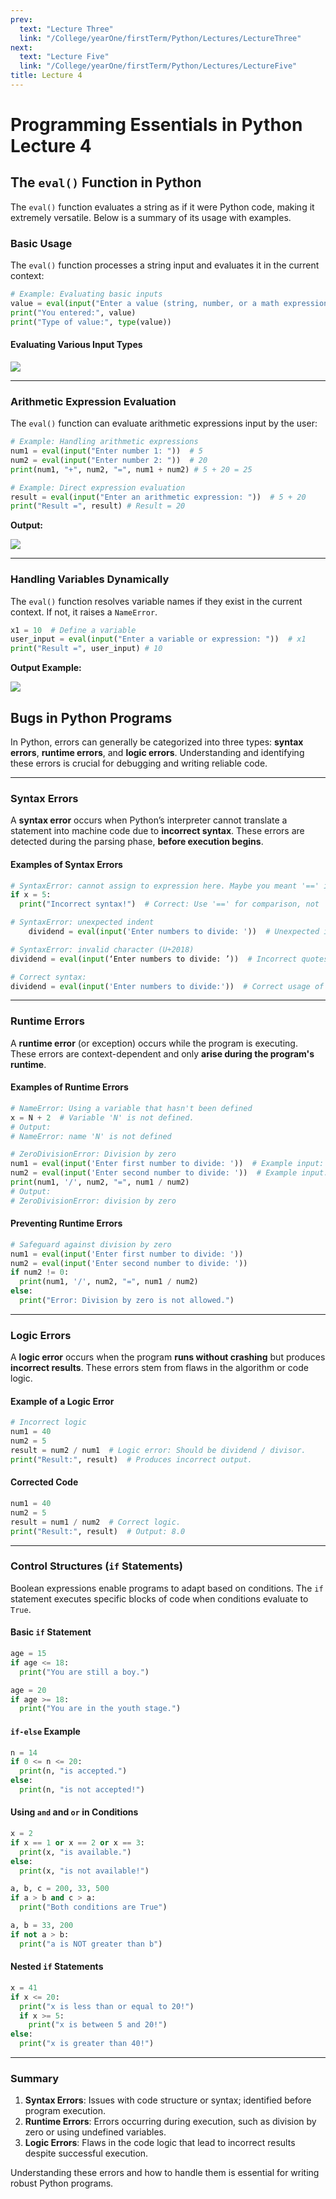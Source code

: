 ```yaml
---
prev:
  text: "Lecture Three"
  link: "/College/yearOne/firstTerm/Python/Lectures/LectureThree"
next:
  text: "Lecture Five"
  link: "/College/yearOne/firstTerm/Python/Lectures/LectureFive"
title: Lecture 4
---
```


# Programming Essentials in Python Lecture 4

## The `eval()` Function in Python

The `eval()` function evaluates a string as if it were Python code, making it extremely versatile. Below is a summary of its usage with examples.

### Basic Usage

The `eval()` function processes a string input and evaluates it in the current context:

```Python
# Example: Evaluating basic inputs
value = eval(input("Enter a value (string, number, or a math expression): "))
print("You entered:", value)
print("Type of value:", type(value))
```

#### Evaluating Various Input Types

![](../imgs/output1.png)

---

### Arithmetic Expression Evaluation

The `eval()` function can evaluate arithmetic expressions input by the user:

```python
# Example: Handling arithmetic expressions
num1 = eval(input("Enter number 1: "))  # 5
num2 = eval(input("Enter number 2: "))  # 20
print(num1, "+", num2, "=", num1 + num2) # 5 + 20 = 25

# Example: Direct expression evaluation
result = eval(input("Enter an arithmetic expression: "))  # 5 + 20
print("Result =", result) # Result = 20
```

**Output:**

![](../imgs/output2.png)

---

### Handling Variables Dynamically

The `eval()` function resolves variable names if they exist in the current context. If not, it raises a `NameError`.

```python
x1 = 10  # Define a variable
user_input = eval(input("Enter a variable or expression: "))  # x1
print("Result =", user_input) # 10
```

**Output Example:**

![](../imgs/output3.png)

## Bugs in Python Programs

In Python, errors can generally be categorized into three types: **syntax errors**, **runtime errors**, and **logic errors**. Understanding and identifying these errors is crucial for debugging and writing reliable code.

---

### Syntax Errors

A **syntax error** occurs when Python’s interpreter cannot translate a statement into machine code due to **incorrect syntax**. These errors are detected during the parsing phase, **before execution begins**.

#### Examples of Syntax Errors

```python
# SyntaxError: cannot assign to expression here. Maybe you meant '==' instead of '='?
if x = 5:
  print("Incorrect syntax!")  # Correct: Use '==' for comparison, not '=' for assignment.

# SyntaxError: unexpected indent
    dividend = eval(input('Enter numbers to divide: '))  # Unexpected indent.

# SyntaxError: invalid character (U+2018)
dividend = eval(input(‘Enter numbers to divide: ’))  # Incorrect quotes (smart quotes).

# Correct syntax:
dividend = eval(input('Enter numbers to divide:'))  # Correct usage of quotes and indentation.
```

---

### Runtime Errors

A **runtime error** (or exception) occurs while the program is executing. These errors are context-dependent and only **arise during the program's runtime**.

#### Examples of Runtime Errors

```python
# NameError: Using a variable that hasn't been defined
x = N + 2  # Variable 'N' is not defined.
# Output:
# NameError: name 'N' is not defined

# ZeroDivisionError: Division by zero
num1 = eval(input('Enter first number to divide: '))  # Example input: 40
num2 = eval(input('Enter second number to divide: '))  # Example input: 0
print(num1, '/', num2, "=", num1 / num2)
# Output:
# ZeroDivisionError: division by zero
```

#### Preventing Runtime Errors

```python
# Safeguard against division by zero
num1 = eval(input('Enter first number to divide: '))
num2 = eval(input('Enter second number to divide: '))
if num2 != 0:
  print(num1, '/', num2, "=", num1 / num2)
else:
  print("Error: Division by zero is not allowed.")
```

---

### Logic Errors

A **logic error** occurs when the program **runs without crashing** but produces **incorrect results**. These errors stem from flaws in the algorithm or code logic.

#### Example of a Logic Error

```python
# Incorrect logic
num1 = 40
num2 = 5
result = num2 / num1  # Logic error: Should be dividend / divisor.
print("Result:", result)  # Produces incorrect output.
```

#### Corrected Code

```python
num1 = 40
num2 = 5
result = num1 / num2  # Correct logic.
print("Result:", result)  # Output: 8.0
```

---

### Control Structures (`if` Statements)

Boolean expressions enable programs to adapt based on conditions. The `if` statement executes specific blocks of code when conditions evaluate to `True`.

#### Basic `if` Statement

```python
age = 15
if age <= 18:
  print("You are still a boy.")

age = 20
if age >= 18:
  print("You are in the youth stage.")
```

#### `if-else` Example

```python
n = 14
if 0 <= n <= 20:
  print(n, "is accepted.")
else:
  print(n, "is not accepted!")
```

#### Using `and` and `or` in Conditions

```python
x = 2
if x == 1 or x == 2 or x == 3:
  print(x, "is available.")
else:
  print(x, "is not available!")

a, b, c = 200, 33, 500
if a > b and c > a:
  print("Both conditions are True")

a, b = 33, 200
if not a > b:
  print("a is NOT greater than b")
```

#### Nested `if` Statements

```python
x = 41
if x <= 20:
  print("x is less than or equal to 20!")
  if x >= 5:
    print("x is between 5 and 20!")
else:
  print("x is greater than 40!")
```

---

### Summary

1. **Syntax Errors**: Issues with code structure or syntax; identified before program execution.
2. **Runtime Errors**: Errors occurring during execution, such as division by zero or using undefined variables.
3. **Logic Errors**: Flaws in the code logic that lead to incorrect results despite successful execution.

Understanding these errors and how to handle them is essential for writing robust Python programs.
